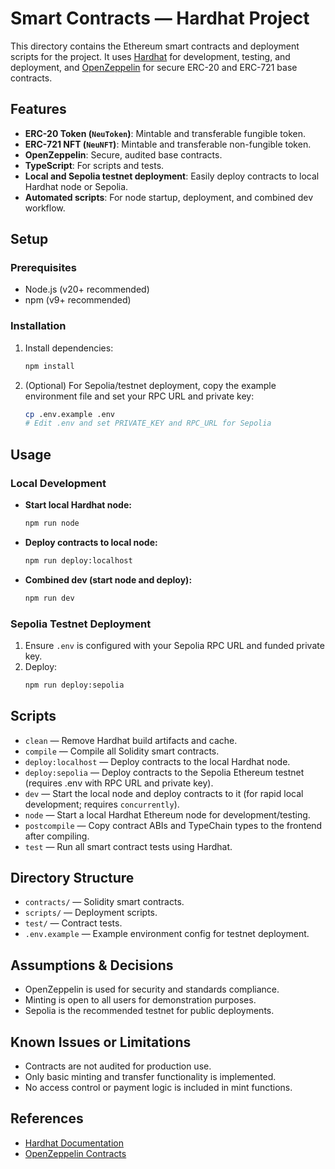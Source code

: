 # Smart Contracts — Hardhat Project

This directory contains the Ethereum smart contracts and deployment scripts for the project. It uses [Hardhat](https://hardhat.org/) for development, testing, and deployment, and [OpenZeppelin](https://openzeppelin.com/contracts/) for secure ERC-20 and ERC-721 base contracts.

## Features

- **ERC-20 Token (`NeuToken`)**: Mintable and transferable fungible token.
- **ERC-721 NFT (`NeuNFT`)**: Mintable and transferable non-fungible token.
- **OpenZeppelin**: Secure, audited base contracts.
- **TypeScript**: For scripts and tests.
- **Local and Sepolia testnet deployment**: Easily deploy contracts to local Hardhat node or Sepolia.
- **Automated scripts**: For node startup, deployment, and combined dev workflow.

## Setup

### Prerequisites

- Node.js (v20+ recommended)
- npm (v9+ recommended)

### Installation

1. Install dependencies:
   ```sh
   npm install
   ```

2. (Optional) For Sepolia/testnet deployment, copy the example environment file and set your RPC URL and private key:
   ```sh
   cp .env.example .env
   # Edit .env and set PRIVATE_KEY and RPC_URL for Sepolia
   ```

## Usage

### Local Development

- **Start local Hardhat node:**
  ```sh
  npm run node
  ```

- **Deploy contracts to local node:**
  ```sh
  npm run deploy:localhost
  ```

- **Combined dev (start node and deploy):**
  ```sh
  npm run dev
  ```

### Sepolia Testnet Deployment

1. Ensure `.env` is configured with your Sepolia RPC URL and funded private key.
2. Deploy:
   ```sh
   npm run deploy:sepolia
   ```

## Scripts

- `clean` — Remove Hardhat build artifacts and cache.
- `compile` — Compile all Solidity smart contracts.
- `deploy:localhost` — Deploy contracts to the local Hardhat node.
- `deploy:sepolia` — Deploy contracts to the Sepolia Ethereum testnet (requires .env with RPC URL and private key).
- `dev` — Start the local node and deploy contracts to it (for rapid local development; requires `concurrently`).
- `node` — Start a local Hardhat Ethereum node for development/testing.
- `postcompile` — Copy contract ABIs and TypeChain types to the frontend after compiling.
- `test` — Run all smart contract tests using Hardhat.

## Directory Structure

- `contracts/` — Solidity smart contracts.
- `scripts/` — Deployment scripts.
- `test/` — Contract tests.
- `.env.example` — Example environment config for testnet deployment.

## Assumptions & Decisions

- OpenZeppelin is used for security and standards compliance.
- Minting is open to all users for demonstration purposes.
- Sepolia is the recommended testnet for public deployments.

## Known Issues or Limitations

- Contracts are not audited for production use.
- Only basic minting and transfer functionality is implemented.
- No access control or payment logic is included in mint functions.

## References

- [Hardhat Documentation](https://hardhat.org/getting-started/)
- [OpenZeppelin Contracts](https://docs.openzeppelin.com/contracts/4.x/)